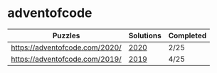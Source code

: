 # adventofcode

| Puzzles | Solutions | Completed |
| --- | --- | --- | 
| https://adventofcode.com/2020/ | [2020](2020/) | 2/25 |
| https://adventofcode.com/2019/ | [2019](2019/) | 4/25 |
